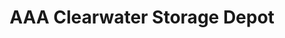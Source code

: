 ---
title: "AAA Clearwater Storage Depot"
url: /kennewick/aaa-clearwater-storage-depot/
shop: Mieten
---